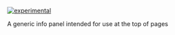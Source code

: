 [![experimental](http://badges.github.io/stability-badges/dist/experimental.svg)](http://github.com/badges/stability-badges)

A generic info panel intended for use at the top of pages